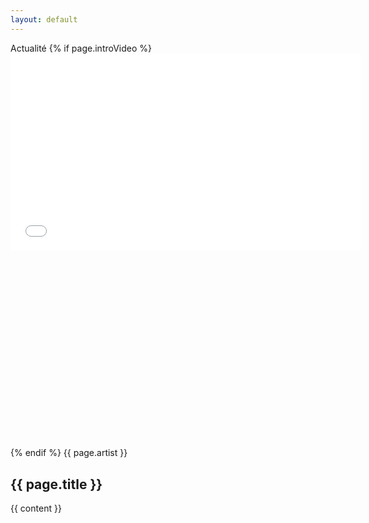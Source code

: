 ```yaml
---
layout: default
---
```

<article>
<span class="title">Actualité</span>
{% if page.introVideo %}
<div class="embed" style="padding-bottom: calc((100 / 560) * 315%); margin-bottom: 2rem"><iframe width="560" height="315" src="{{ page.introVideo }}" frameborder="0" allow="accelerometer; autoplay; encrypted-media; gyroscope; picture-in-picture" allowfullscreen></iframe></div>
{% endif %}
<span class="subtitle">{{ page.artist }}</span>
<h1>{{ page.title }}</h1>
<div class="content">{{ content }}</div>